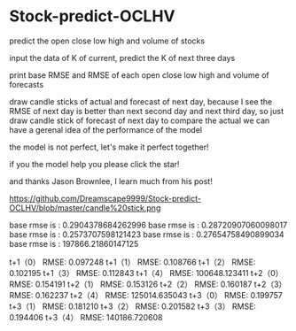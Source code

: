 # Stock-predict-OCLHV
predict the open close low high and volume of stocks

input the data of K of current, predict the K of next three days

print base RMSE and RMSE of each open close low high and volume of forecasts

draw candle sticks of actual and forecast of next day, because I see the RMSE of next day is better than next second day and next third day, so just draw candle stick of forecast of next day to compare the actual we can have a gerenal idea of the performance of the model

the model is not perfect, let's make it perfect together!

if you the model help you please click the star!

and thanks Jason Brownlee, I learn much from his post!

https://github.com/Dreamscape9999/Stock-predict-OCLHV/blob/master/candle%20stick.png

base rmse is : 0.2904378684262996
base rmse is : 0.28720907060098017
base rmse is : 0.2573707598121423
base rmse is : 0.27654758490899034
base rmse is : 197866.21860147125

t+1（0） RMSE: 0.097248
t+1（1） RMSE: 0.108766
t+1（2） RMSE: 0.102195
t+1（3） RMSE: 0.112843
t+1（4） RMSE: 100648.123411
t+2（0） RMSE: 0.154191
t+2（1） RMSE: 0.153126
t+2（2） RMSE: 0.160187
t+2（3） RMSE: 0.162237
t+2（4） RMSE: 125014.635043
t+3（0） RMSE: 0.199757
t+3（1） RMSE: 0.181210
t+3（2） RMSE: 0.201582
t+3（3） RMSE: 0.194406
t+3（4） RMSE: 140186.720608
